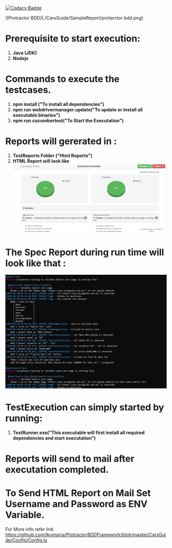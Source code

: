 [![Codacy Badge](https://app.codacy.com/project/badge/Grade/9ec86f6208a9445089531a7358758d1f)](https://www.codacy.com/manual/lkumarra/ProtractorBDDFramework?utm_source=github.com&amp;utm_medium=referral&amp;utm_content=lkumarra/ProtractorBDDFramework&amp;utm_campaign=Badge_Grade)

![Protractor BDD](./CarsGuide/SampleReport/protarctor bdd.png)

# Prerequisite to start execution:
1. **Java (JDK)**
2. **Nodejs**

# Commands to execute the testcases.
1. **npm install ("To install all dependencies")**
2. **npm run webdrivermanager:update("To update or install all executable binaries")**
3. **npm run cucumbertest("To Start the Executation")**

# Reports will gererated in :
1. **TestReports Folder ("Html Reports")**
2. **HTML Report will look like**
![HTML REPORT](./CarsGuide/SampleReport/HtmlReport.JPG)

# The Spec Report during run time will look like that :
![Spec Report](./CarsGuide/SampleReport/SpecReport.JPG)

# TestExecution can simply started by running:
1. **TestRunner.exe("This executable will first install all required dependencies and start executation")**

# Reports will send to mail after executation completed.

# To Send HTML Report on Mail Set Username and Password as ENV Variable.
For More info refer link https://github.com/lkumarra/ProtractorBDDFramework/blob/master/CarsGuide/Config/Config.ts